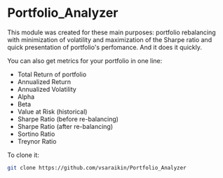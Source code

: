 # Portfolio_Analyzer
This module was created for these main purposes: portfolio rebalancing with minimization of volatility and maximization of the Sharpe ratio and quick presentation of portfolio's perfomance. And it does it quickly.

You can also get metrics for your portfolio in one line:
- Total Return of portfolio
- Annualized Return
- Annualized Volatility 
- Alpha
- Beta
- Value at Risk (historical)
- Sharpe Ratio (before re-balancing)
- Sharpe Ratio (after re-balancing)
- Sortino Ratio
- Treynor Ratio

To clone it:

```bash
git clone https://github.com/vsaraikin/Portfolio_Analyzer
```
